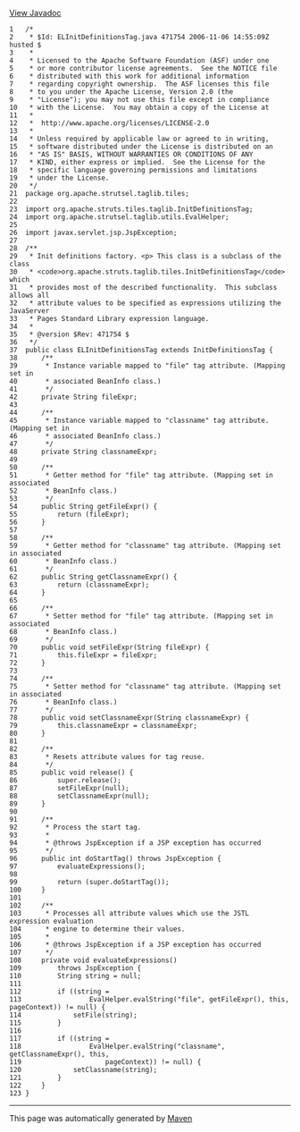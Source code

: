 [View Javadoc](../../../../../../apidocs/org/apache/strutsel/taglib/tiles/ELInitDefinitionsTag.html.md)


    1   /*
    2    * $Id: ELInitDefinitionsTag.java 471754 2006-11-06 14:55:09Z husted $
    3    *
    4    * Licensed to the Apache Software Foundation (ASF) under one
    5    * or more contributor license agreements.  See the NOTICE file
    6    * distributed with this work for additional information
    7    * regarding copyright ownership.  The ASF licenses this file
    8    * to you under the Apache License, Version 2.0 (the
    9    * "License"); you may not use this file except in compliance
    10   * with the License.  You may obtain a copy of the License at
    11   *
    12   *  http://www.apache.org/licenses/LICENSE-2.0
    13   *
    14   * Unless required by applicable law or agreed to in writing,
    15   * software distributed under the License is distributed on an
    16   * "AS IS" BASIS, WITHOUT WARRANTIES OR CONDITIONS OF ANY
    17   * KIND, either express or implied.  See the License for the
    18   * specific language governing permissions and limitations
    19   * under the License.
    20   */
    21  package org.apache.strutsel.taglib.tiles;
    22  
    23  import org.apache.struts.tiles.taglib.InitDefinitionsTag;
    24  import org.apache.strutsel.taglib.utils.EvalHelper;
    25  
    26  import javax.servlet.jsp.JspException;
    27  
    28  /**
    29   * Init definitions factory. <p> This class is a subclass of the class
    30   * <code>org.apache.struts.taglib.tiles.InitDefinitionsTag</code> which
    31   * provides most of the described functionality.  This subclass allows all
    32   * attribute values to be specified as expressions utilizing the JavaServer
    33   * Pages Standard Library expression language.
    34   *
    35   * @version $Rev: 471754 $
    36   */
    37  public class ELInitDefinitionsTag extends InitDefinitionsTag {
    38      /**
    39       * Instance variable mapped to "file" tag attribute. (Mapping set in
    40       * associated BeanInfo class.)
    41       */
    42      private String fileExpr;
    43  
    44      /**
    45       * Instance variable mapped to "classname" tag attribute. (Mapping set in
    46       * associated BeanInfo class.)
    47       */
    48      private String classnameExpr;
    49  
    50      /**
    51       * Getter method for "file" tag attribute. (Mapping set in associated
    52       * BeanInfo class.)
    53       */
    54      public String getFileExpr() {
    55          return (fileExpr);
    56      }
    57  
    58      /**
    59       * Getter method for "classname" tag attribute. (Mapping set in associated
    60       * BeanInfo class.)
    61       */
    62      public String getClassnameExpr() {
    63          return (classnameExpr);
    64      }
    65  
    66      /**
    67       * Setter method for "file" tag attribute. (Mapping set in associated
    68       * BeanInfo class.)
    69       */
    70      public void setFileExpr(String fileExpr) {
    71          this.fileExpr = fileExpr;
    72      }
    73  
    74      /**
    75       * Setter method for "classname" tag attribute. (Mapping set in associated
    76       * BeanInfo class.)
    77       */
    78      public void setClassnameExpr(String classnameExpr) {
    79          this.classnameExpr = classnameExpr;
    80      }
    81  
    82      /**
    83       * Resets attribute values for tag reuse.
    84       */
    85      public void release() {
    86          super.release();
    87          setFileExpr(null);
    88          setClassnameExpr(null);
    89      }
    90  
    91      /**
    92       * Process the start tag.
    93       *
    94       * @throws JspException if a JSP exception has occurred
    95       */
    96      public int doStartTag() throws JspException {
    97          evaluateExpressions();
    98  
    99          return (super.doStartTag());
    100     }
    101 
    102     /**
    103      * Processes all attribute values which use the JSTL expression evaluation
    104      * engine to determine their values.
    105      *
    106      * @throws JspException if a JSP exception has occurred
    107      */
    108     private void evaluateExpressions()
    109         throws JspException {
    110         String string = null;
    111 
    112         if ((string =
    113                 EvalHelper.evalString("file", getFileExpr(), this, pageContext)) != null) {
    114             setFile(string);
    115         }
    116 
    117         if ((string =
    118                 EvalHelper.evalString("classname", getClassnameExpr(), this,
    119                     pageContext)) != null) {
    120             setClassname(string);
    121         }
    122     }
    123 }

------------------------------------------------------------------------

This page was automatically generated by [Maven](http://maven.apache.org/)
